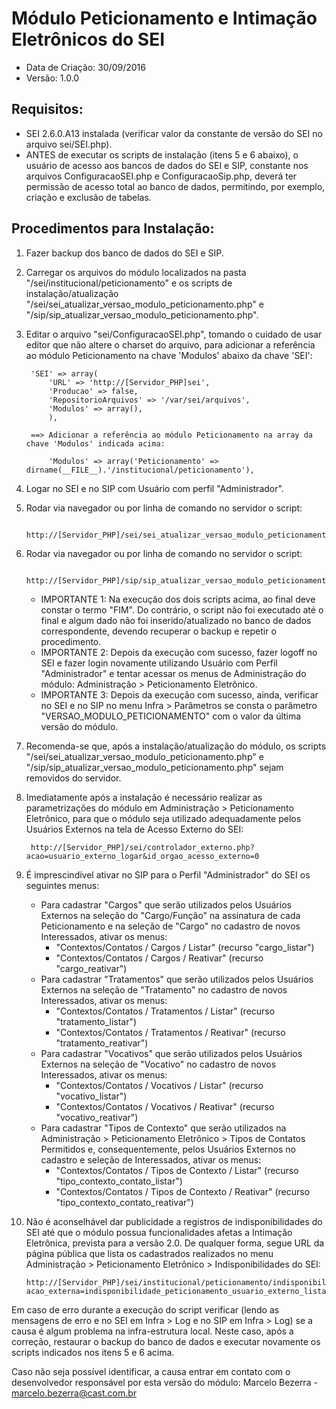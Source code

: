 # Módulo Peticionamento e Intimação Eletrônicos do SEI
- Data de Criação: 30/09/2016
- Versão: 1.0.0

## Requisitos:
- SEI 2.6.0.A13 instalada (verificar valor da constante de versão do SEI no arquivo sei/SEI.php).
- ANTES de executar os scripts de instalação (itens 5 e 6 abaixo), o usuário de acesso aos bancos de dados do SEI e SIP, constante nos arquivos ConfiguracaoSEI.php e ConfiguracaoSip.php, deverá ter permissão de acesso total ao banco de dados, permitindo, por exemplo, criação e exclusão de tabelas.

## Procedimentos para Instalação:

1. Fazer backup dos banco de dados do SEI e SIP.
2. Carregar os arquivos do módulo localizados na pasta "/sei/institucional/peticionamento" e os scripts de instalação/atualização "/sei/sei_atualizar_versao_modulo_peticionamento.php" e "/sip/sip_atualizar_versao_modulo_peticionamento.php".
3. Editar o arquivo "sei/ConfiguracaoSEI.php", tomando o cuidado de usar editor que não altere o charset do arquivo, para adicionar a referência ao módulo Peticionamento na chave 'Modulos' abaixo da chave 'SEI':

		'SEI' => array(
			'URL' => 'http://[Servidor_PHP]sei',
			'Producao' => false,
			'RepositorioArquivos' => '/var/sei/arquivos',
			'Modulos' => array(),
			),

		==> Adicionar a referência ao módulo Peticionamento na array da chave 'Modulos' indicada acima:
			
			'Modulos' => array('Peticionamento' => dirname(__FILE__).'/institucional/peticionamento'),

4. Logar no SEI e no SIP com Usuário com perfil "Administrador".
	
5. Rodar via navegador ou por linha de comando no servidor o script:

        http://[Servidor_PHP]/sei/sei_atualizar_versao_modulo_peticionamento.php
	
6. Rodar via navegador ou por linha de comando no servidor o script:

        http://[Servidor_PHP]/sip/sip_atualizar_versao_modulo_peticionamento.php
    - IMPORTANTE 1: Na execução dos dois scripts acima, ao final deve constar o termo "FIM". Do contrário, o script não foi executado até o final e algum dado não foi inserido/atualizado no banco de dados correspondente, devendo recuperar o backup e repetir o procedimento.
	- IMPORTANTE 2: Depois da execução com sucesso, fazer logoff no SEI e fazer login novamente utilizando Usuário com Perfil "Administrador" e tentar acessar os menus de Administração do módulo: Administração > Peticionamento Eletrônico.
	- IMPORTANTE 3: Depois da execução com sucesso, ainda, verificar no SEI e no SIP no menu Infra > Parâmetros se consta o parâmetro "VERSAO_MODULO_PETICIONAMENTO" com o valor da última versão do módulo.

7. Recomenda-se que, após a instalação/atualização do módulo, os scripts "/sei/sei_atualizar_versao_modulo_peticionamento.php" e "/sip/sip_atualizar_versao_modulo_peticionamento.php" sejam removidos do servidor.
	
8. Imediatamente após a instalação é necessário realizar as parametrizações do módulo em Administração > Peticionamento Eletrônico, para que o módulo seja utilizado adequadamente pelos Usuários Externos na tela de Acesso Externo do SEI:

        http://[Servidor_PHP]/sei/controlador_externo.php?acao=usuario_externo_logar&id_orgao_acesso_externo=0

9. É imprescindível ativar no SIP para o Perfil "Administrador" do SEI os seguintes menus:
	- Para cadastrar "Cargos" que serão utilizados pelos Usuários Externos na seleção do "Cargo/Função" na assinatura de cada Peticionamento e na seleção de "Cargo" no cadastro de novos Interessados, ativar os menus:
		- "Contextos/Contatos / Cargos / Listar" (recurso "cargo_listar")
		- "Contextos/Contatos / Cargos / Reativar" (recurso "cargo_reativar")
	- Para cadastrar "Tratamentos" que serão utilizados pelos Usuários Externos na seleção de "Tratamento" no cadastro de novos Interessados, ativar os menus:
		- "Contextos/Contatos / Tratamentos / Listar" (recurso "tratamento_listar")
		- "Contextos/Contatos / Tratamentos / Reativar" (recurso "tratamento_reativar")
	- Para cadastrar "Vocativos" que serão utilizados pelos Usuários Externos na seleção de "Vocativo" no cadastro de novos Interessados, ativar os menus:
		- "Contextos/Contatos / Vocativos / Listar" (recurso "vocativo_listar")
		- "Contextos/Contatos / Vocativos / Reativar" (recurso "vocativo_reativar")
	- Para cadastrar "Tipos de Contexto" que serão utilizados na Administração > Peticionamento Eletrônico > Tipos de Contatos Permitidos e, consequentemente, pelos Usuários Externos no cadastro e seleção de Interessados, ativar os menus:
		- "Contextos/Contatos / Tipos de Contexto / Listar" (recurso "tipo_contexto_contato_listar")
		- "Contextos/Contatos / Tipos de Contexto / Reativar" (recurso "tipo_contexto_contato_reativar")

10. Não é aconselhável dar publicidade a registros de indisponibilidades do SEI até que o módulo possua funcionalidades afetas a Intimação Eletrônica, prevista para a versão 2.0. De qualquer forma, segue URL da página pública que lista os cadastrados realizados no menu Administração > Peticionamento Eletrônico > Indisponibilidades do SEI:  

        http://[Servidor_PHP]/sei/institucional/peticionamento/indisponibilidade_peticionamento_usuario_externo_lista.php?acao_externa=indisponibilidade_peticionamento_usuario_externo_listar&id_orgao_acesso_externo=0

Em caso de erro durante a execução do script verificar (lendo as mensagens de erro e no SEI em Infra > Log e no SIP em Infra > Log) se a causa é algum problema na infra-estrutura local. Neste caso, após a correção, restaurar o backup do banco de dados e executar novamente os scripts indicados nos itens 5 e 6 acima.

Caso não seja possível identificar, a causa entrar em contato com o desenvolvedor responsável por esta versão do módulo: Marcelo Bezerra - marcelo.bezerra@cast.com.br